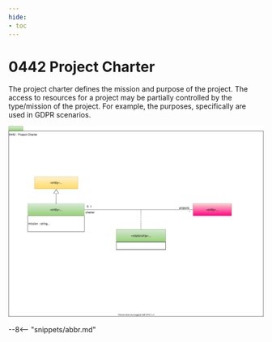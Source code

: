 ```yaml
---
hide:
- toc
---
```


<!-- SPDX-License-Identifier: CC-BY-4.0 -->
<!-- Copyright Contributors to the ODPi Egeria project. -->

# 0442 Project Charter

The project charter defines the mission and purpose of the project.   The access to resources for a project may be partially controlled by the type/mission of the project.
For example, the purposes, specifically are used in GDPR scenarios.

![UML](0442-Project-Charter.svg)

--8<-- "snippets/abbr.md"